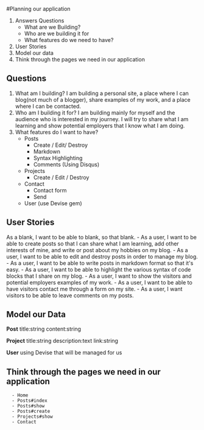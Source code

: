 #Planning our application

  1. Answers Questions
     - What are we Building?
     - Who are we building it for
     - What features do we need to have?
  2. User Stories
  3. Model our data
  4. Think through the pages we need in our application

## Questions

  1. What am I building? I am  building a personal site, a place where I can blog(not much of a blogger), share examples of my work, and a place where I can be contacted.
  2. Who am I building it for? I am building mainly for myself and the audience who is interested in my journey. I will try to share what I am learning and show potential employers that I know what I am doing.
  3. What features do I want to have?
      - Posts
         - Create / Edit/ Destroy
         - Markdown
         - Syntax Highlighting
         - Comments (Using Disqus)
      - Projects
         - Create / Edit / Destroy   
      - Contact
         - Contact form
         - Send
      - User (use Devise gem)


## User Stories

  As a blank, I want to be able to blank, so that blank.
            - As a user, I want to be able to create posts so that I can share what I am learning, add other interests of mine, and  write or post about my hobbies on my blog.
            - As a user, I want to be able to edit and destroy posts in order to manage my blog.
            - As a user, I want to be able to write posts in markdown format so that it's easy.
            - As a user, I want to be able to highlight the various syntax of code blocks that I share on my blog.
            - As a user, I want to show the visitors and potential employers examples of my work.
            - As a user, I want to be able to have visitors contact me through a form on my site.
            - As a user, I want visitors to be able to leave comments on my posts.


## Model our Data

  **Post**
        title:string
        content:string

  **Project**
        title:string
        description:text
        link:string

  **User**
        using Devise that will be managed for us


## Think through the pages we need in our application
      - Home
      - Posts#index
      - Posts#show
      - Posts#create
      - Projects#show
      - Contact                   
